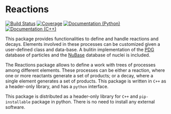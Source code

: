 Reactions
=========

[![Build Status](https://travis-ci.com/mramospe/reactions.svg?branch=master)](https://travis-ci.com/mramospe/reactions)
[![Coverage](https://codecov.io/gh/mramospe/reactions/branch/master/graph/badge.svg)](https://codecov.io/gh/mramospe/reactions)
[![Documentation (Python)](https://img.shields.io/badge/python_documentation-link-blue.svg)](https://reactions.readthedocs.io/en/latest)
[![Documentation (C++)](https://img.shields.io/badge/c++_documentation-link-blue.svg)](https://reactions.readthedocs.io/en/latest/_static/cpp)

This package provides functionalities to define and handle reactions and decays.
Elements involved in these processes can be customized given a user-defined class and data-base.
A bulitin implementation of the [PDG](https://pdg.lbl.gov) database of particles and the
[NuBase](http://amdc.in2p3.fr/web/nubase_en.html) database of nuclei is included.

The Reactions package allows to define a work with trees of processes among different
elements.
These processes can be either a reaction, where one or more reactants generate a set
of products; or a decay, where a single element generates a set of products.
This package is written in `C++` as a header-only library, and has a `python`
interface.

This package is distributed as a header-only library for `C++`  and `pip-installable` package in python.
There is no need to install any external software.
